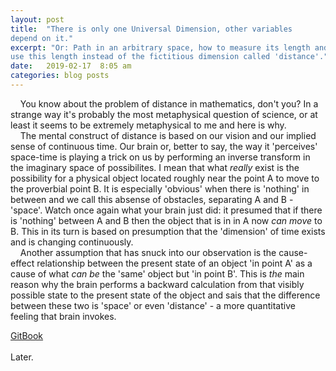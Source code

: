 ```yaml
---
layout: post
title:  "There is only one Universal Dimension, other variables
depend on it."
excerpt: "Or: Path in an arbitrary space, how to measure its length and how to
use this length instead of the fictitious dimension called 'distance'."
date:   2019-02-17  8:05 am
categories: blog posts
---
```


&nbsp;&nbsp;&nbsp;&nbsp;You know about the problem of distance in mathematics, don't you? In a strange way it's probably the most metaphysical question of science, or at least it seems to be extremely metaphysical to me and here is why.<br>
&nbsp;&nbsp;&nbsp;&nbsp;The mental construct of distance is based on our vision and our implied sense of continuous time. Our brain or, better to say, the way it 'perceives' space-time is playing a trick on us by performing an inverse transform in the imaginary space of possibilites. I mean that what _really_ exist is the possibility for a physical object located roughly near the point A to move to the proverbial point B. It is especially 'obvious' when there is 'nothing' in between and we call this absense of obstacles, separating A and B - 'space'. Watch once again what your brain just did: it presumed that if there is 'nothing' between A and B then the object that is in in A now _can_ _move_ to B. This in its turn is based on presumption that the 'dimension' of time exists and is changing continuously.<br>
&nbsp;&nbsp;&nbsp;&nbsp;Another assumption that has snuck into our observation is the cause-effect relationship between the present state of an object 'in point A' as a cause of what _can be_ the 'same' object but 'in point B'. This is _the_ main reason why the brain performs a backward calculation from that
visibly possible state to the present state of the object and sais that the difference between these two is 'space' or even 'distance' - a more quantitative feeling that brain invokes.

 [GitBook](https://alxfed.gitbook.io)
<br><br>
Later.
